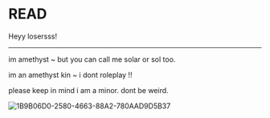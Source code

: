 # READ
Heyy losersss! 

---

im amethyst ~ but you can call me solar or sol too.

im an amethyst kin ~
i dont roleplay !!

please keep in mind i am a minor. dont be weird.


![1B9B06D0-2580-4663-88A2-780AAD9D5B37](https://github.com/user-attachments/assets/b420cd23-c7dd-49a7-9e56-185bb7d3ca6d)
